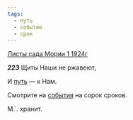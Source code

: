 ```yaml
---
tags:
  - путь
  - событие
  - срок
---
```


[Листы сада Мории 1 1924г](https://127.0.0.1:4002/agni/1924)

___223___
Щиты Наши не ржавеют,   

И [путь](../../../tags/#путь) — к Нам.   

Смотрите на [события](../../../tags/#событие) на сорок сроков.   

М.˙. хранит.   

